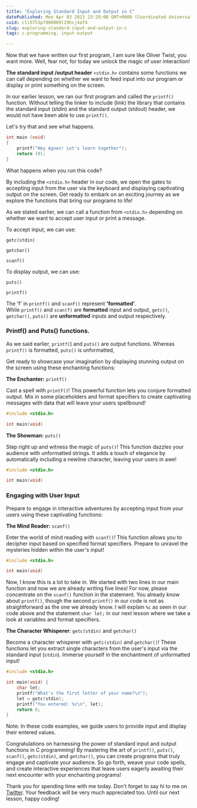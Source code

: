 ```yaml
---
title: "Exploring Standard Input and Output in C"
datePublished: Mon Apr 03 2023 23:29:08 GMT+0000 (Coordinated Universal Time)
cuid: cli5753p7000009l29hcj4af4
slug: exploring-standard-input-and-output-in-c
tags: c-programming, input-output

---
```


Now that we have written our first program, I am sure like Oliver Twist, you want more. Well, fear not, for today we unlock the magic of user interaction!

**The standard input /output header** `<stdio.h>` contains some functions we can call depending on whether we want to feed input into our program or display or print something on the screen.

In our earlier lesson, we ran our first program and called the `printf()` function. Without telling the linker to include (link) the library that contains the standard input (stdin) and the standard output (stdout) header, we would not have been able to use `printf()`.

Let's try that and see what happens.

```c
int main (void) 
{
    printf("Hey Agnes! Let's learn together");
    return (0);
}
```

What happens when you run this code?

By including the `<stdio.h>` header in our code, we open the gates to accepting input from the user via the keyboard and displaying captivating output on the screen. Get ready to embark on an exciting journey as we explore the functions that bring our programs to life!

As we stated earlier, we can call a function from `<stdio.h>` depending on whether we want to accept user input or print a message.

To accept input, we can use:

`getc(stdin)`

`getchar()`

`scanf()`

To display output, we can use:

`puts()`

`printf()`

The 'f' in `printf()` and `scanf()` represent **'formatted'**.  
While `printf()` and `scan(f)` are **formatted** input and output, `getc()`, `getchar()`, `puts()` are **unformatted** inputs and output respectively.

### **Printf() and Puts() functions**.

As we said earlier, `printf(`) and `puts()` are output functions. Whereas `printf()` is formatted, `puts()` is unformatted,

Get ready to showcase your imagination by displaying stunning output on the screen using these enchanting functions:

**The Enchanter:** `printf()`

Cast a spell with `printf()`! This powerful function lets you conjure formatted output. Mix in some placeholders and format specifiers to create captivating messages with data that will leave your users spellbound!

```c
#include <stdio.h>

int main(void)
```

**The Showman:** `puts()`

Step right up and witness the magic of `puts()`! This function dazzles your audience with unformatted strings. It adds a touch of elegance by automatically including a newline character, leaving your users in awe!

```c
#include <stdio.h>

int main(void)
```

### **Engaging with User Input**

Prepare to engage in interactive adventures by accepting input from your users using these captivating functions:

**The Mind Reader:** `scanf()`

Enter the world of mind reading with `scanf()`! This function allows you to decipher input based on specified format specifiers. Prepare to unravel the mysteries hidden within the user's input!

```c
#include <stdio.h>

int main(void)
```

Now, I know this is a lot to take in. We started with two lines in our main function and now we are already writing five lines! For now, please concentrate on the `scanf()` function in the statement. You already know about `printf()`, though the second `printf()` in our code is not as straightforward as the one we already know. I will explain `%c` as seen in our code above and the statement `char let;` in our next lesson where we take a look at variables and format specifiers.

**The Character Whisperer**: `getc(stdin)` and `getchar()`

Become a character whisperer with `getc(stdin)` and `getchar()`! These functions let you extract single characters from the user's input via the standard input (`stdin`). Immerse yourself in the enchantment of unformatted input!

```c
#include <stdio.h>

int main(void) {
    char let;
    printf("What's the first letter of your name?\n");
    let = getc(stdin);
    printf("You entered: %c\n", let);
    return 0;
}
```

Note: In these code examples, we guide users to provide input and display their entered values.

Congratulations on harnessing the power of standard input and output functions in C programming! By mastering the art of `printf()`, `puts()`, `scanf()`, `getc(stdin)`, and `getchar()`, you can create programs that truly engage and captivate your audience. So go forth, weave your code spells, and create interactive experiences that leave users eagerly awaiting their next encounter with your enchanting programs!

Thank you for spending time with me today. Don't forget to say hi to me on [Twitter](https://twitter.com/agadosei). Your feedback will be very much appreciated too. Until our next lesson, happy coding!